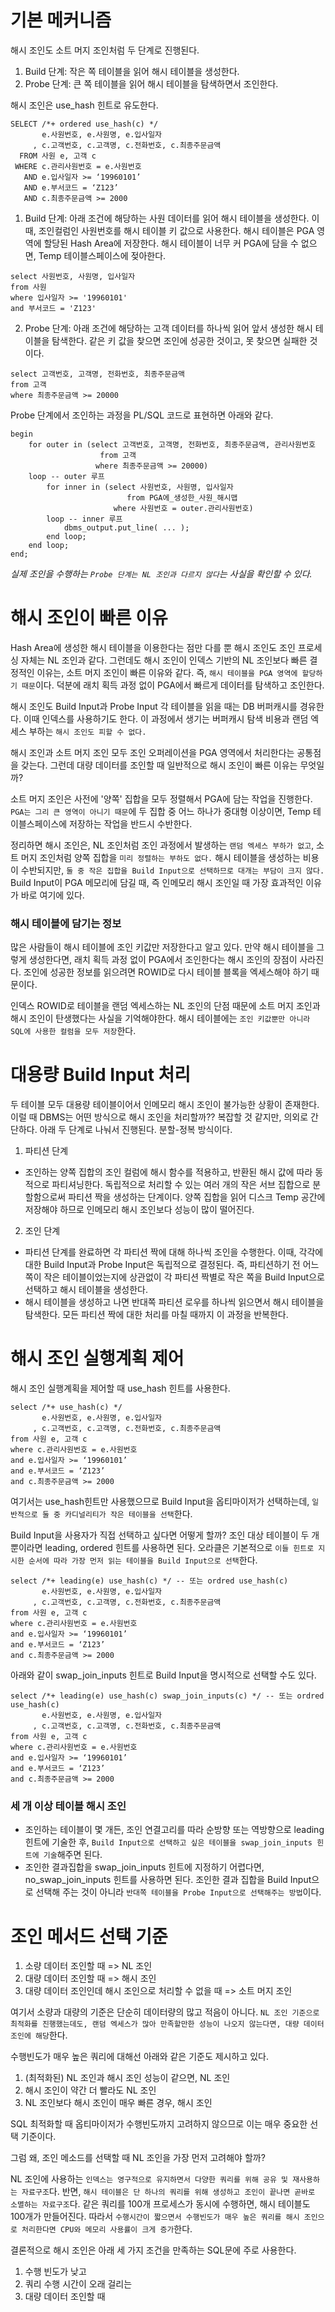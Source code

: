 # 기본 메커니즘
해시 조인도 소트 머지 조인처럼 두 단계로 진행된다.
1. Build 단계: 작은 쪽 테이블을 읽어 해시 테이블을 생성한다.
2. Probe 단계: 큰 쪽 테이블을 읽어 해시 테이블을 탐색하면서 조인한다.

해시 조인은 use_hash 힌트로 유도한다.

```oracle
SELECT /*+ ordered use_hash(c) */
       e.사원번호, e.사원명, e.입사일자
     , c.고객번호, c.고객명, c.전화번호, c.최종주문금액
  FROM 사원 e, 고객 c
 WHERE c.관리사원번호 = e.사원번호
   AND e.입사일자 >= ‘19960101’
   AND e.부서코드 = ‘Z123’
   AND c.최종주문금액 >= 2000
```

1. Build 단계: 아래 조건에 해당하는 사원 데이터를 읽어 해시 테이블을 생성한다. 이때, 조인컬럼인 사원번호를 해시 테이블 키 값으로 사용한다. 해시 테이블은 PGA 영역에 할당된 Hash Area에 저장한다. 해시 테이블이 너무 커 PGA에 담을 수 없으면, Temp 테이블스페이스에 젖아한다.

```oracle
select 사원번호, 사원명, 입사일자
from 사원
where 입사일자 >= '19960101'
and 부서코드 = 'Z123'
```

2. Probe 단계: 아래 조건에 해당하는 고객 데이터를 하나씩 읽어 앞서 생성한 해시 테이블을 탐색한다. 같은 키 값을 찾으면 조인에 성공한 것이고, 못 찾으면 실패한 것이다.
```oracle
select 고객번호, 고객명, 전화번호, 최종주문금액
from 고객
where 최종주문금액 >= 20000
```

Probe 단계에서 조인하는 과정을 PL/SQL 코드로 표현하면 아래와 같다.
```
begin
    for outer in (select 고객번호, 고객명, 전화번호, 최종주문금액, 관리사원번호
                    from 고객
                   where 최종주문금액 >= 20000)
    loop -- outer 루프
        for inner in (select 사원번호, 사원명, 입사일자
                          from PGA에_생성한_사원_해시맵 
                       where 사원번호 = outer.관리사원번호)
        loop -- inner 루프
            dbms_output.put_line( ... );
        end loop;
    end loop;
end;
```
*실제 조인을 수행하는 `Probe 단계는 NL 조인과 다르지 않다`는 사실을 확인할 수 있다.*

# 해시 조인이 빠른 이유
Hash Area에 생성한 해시 테이블을 이용한다는 점만 다를 뿐 해시 조인도 조인 프로세싱 자체는 NL 조인과 같다. 그런데도 해시 조인이 인덱스 기반의 NL 조인보다 빠른 결정적인 이유는, 소트 머지 조인이 빠른 이유와 같다. 즉, `해시 테이블을 PGA 영역에 할당하기 때문`이다. 덕분에 래치 획득 과정 없이 PGA에서 빠르게 데이터를 탐색하고 조인한다.

해시 조인도 Build Input과 Probe Input 각 테이블을 읽을 때는 DB 버퍼캐시를 경유한다. 이때 인덱스를 사용하기도 한다. 이 과정에서 생기는 버퍼캐시 탐색 비용과 랜덤 엑세스 부하는 `해시 조인도 피할 수 없다.`

해시 조인과 소트 머지 조인 모두 조인 오퍼레이션을 PGA 영역에서 처리한다는 공통점을 갖는다. 그런데 대량 데이터를 조인할 때 일반적으로 해시 조인이 빠른 이유는 무엇일까?

소트 머지 조인은 사전에 '양쪽' 집합을 모두 정렬해서 PGA에 담는 작업을 진행한다. `PGA는 그리 큰 영역이 아니기 때문`에 두 집합 중 어느 하나가 중대형 이상이면, Temp 테이블스페이스에 저장하는 작업을 반드시 수반한다.

정리하면 해시 조인은, NL 조인처럼 조인 과정에서 발생하는 `랜덤 엑세스 부하가 없고`, 소트 머지 조인처럼 양쪽 집합을 `미리 정렬하는 부하도 없다.` 해시 테이블을 생성하는 비용이 수반되지만, `둘 중 작은 집합을 Build Input으로 선택하므로 대개는 부담이 크지 않다.` Build Input이 PGA 메모리에 담길 때, 즉 인메모리 해시 조인일 때 가장 효과적인 이유가 바로 여기에 있다.

### 해시 테이블에 담기는 정보
많은 사람들이 해시 테이블에 조인 키값만 저장한다고 알고 있다. 만약 해시 테이블을 그렇게 생성한다면, 래치 획득 과정 없이 PGA에서 조인한다는 해시 조인의 장점이 사라진다. 조인에 성공한 정보를 읽으려면 ROWID로 다시 테이블 블록을 엑세스해야 하기 때문이다.

인덱스 ROWID로 테이블을 랜덤 엑세스하는 NL 조인의 단점 때문에 소트 머지 조인과 해시 조인이 탄생했다는 사실을 기억해야한다. 해시 테이블에는 `조인 키값뿐만 아니라 SQL에 사용한 컬럼을 모두 저장`한다.

# 대용량 Build Input 처리
두 테이블 모두 대용량 테이블이어서 인메모리 해시 조인이 불가능한 상황이 존재한다. 이럴 때 DBMS는 어떤 방식으로 해시 조인을 처리할까?? 복잡할 것 같지만, 의외로 간단하다. 아래 두 단계로 나눠서 진행된다. 분할-정복 방식이다.

1. 파티션 단계
- 조인하는 양쪽 집합의 조인 컬럼에 해시 함수를 적용하고, 반환된 해시 값에 따라 동적으로 파티셔닝한다. 독립적으로 처리할 수 있는 여러 개의 작은 서브 집합으로 분할함으로써 파티션 짝을 생성하는 단계이다. 양쪽 집합을 읽어 디스크 Temp 공간에 저장해야 하므로 인메모리 해시 조인보다 성능이 많이 떨어진다.

2. 조인 단계
- 파티션 단계를 완료하면 각 파티션 짝에 대해 하나씩 조인을 수행한다. 이때, 각각에 대한 Build Input과 Probe Input은 독립적으로 결정된다. 즉, 파티션하기 전 어느 쪽이 작은 테이블이었는지에 상관없이 각 파티션 짝별로 작은 쪽을 Build Input으로 선택하고 해시 테이블을 생성한다. 
- 해시 테이블을 생성하고 나면 반대쪽 파티션 로우를 하나씩 읽으면서 해시 테이블을 탐색한다. 모든 파티션 짝에 대한 처리를 마칠 때까지 이 과정을 반복한다.

# 해시 조인 실행계획 제어
해시 조인 실행계획을 제어할 때 use_hash 힌트를 사용한다.
```oracle
select /*+ use_hash(c) */
       e.사원번호, e.사원명, e.입사일자
     , c.고객번호, c.고객명, c.전화번호, c.최종주문금액
from 사원 e, 고객 c
where c.관리사원번호 = e.사원번호
and e.입사일자 >= ‘19960101’
and e.부서코드 = ‘Z123’
and c.최종주문금액 >= 2000
```
여기서는 use_hash힌트만 사용했으므로 Build Input을 옵티마이저가 선택하는데, `일반적으로 둘 중 카디널리티가 작은 테이블을 선택`한다.

Build Input을 사용자가 직접 선택하고 싶다면 어떻게 할까? 조인 대상 테이블이 두 개뿐이라면 leading, ordered 힌트를 사용하면 된다. 오라클은 기본적으로 `이들 힌트로 지시한 순서에 따라 가장 먼저 읽는 테이블을 Build Input으로 선택`한다.

```oracle
select /*+ leading(e) use_hash(c) */ -- 또는 ordred use_hash(c)
       e.사원번호, e.사원명, e.입사일자
     , c.고객번호, c.고객명, c.전화번호, c.최종주문금액
from 사원 e, 고객 c
where c.관리사원번호 = e.사원번호
and e.입사일자 >= ‘19960101’
and e.부서코드 = ‘Z123’
and c.최종주문금액 >= 2000
```

아래와 같이 swap_join_inputs 힌트로 Build Input을 명시적으로 선택할 수도 있다.
```oracle
select /*+ leading(e) use_hash(c) swap_join_inputs(c) */ -- 또는 ordred use_hash(c)
       e.사원번호, e.사원명, e.입사일자
     , c.고객번호, c.고객명, c.전화번호, c.최종주문금액
from 사원 e, 고객 c
where c.관리사원번호 = e.사원번호
and e.입사일자 >= ‘19960101’
and e.부서코드 = ‘Z123’
and c.최종주문금액 >= 2000
```

### 세 개 이상 테이블 해시 조인
- 조인하는 테이블이 몇 개든, 조인 연결고리를 따라 순방향 또는 역방향으로 leading 힌트에 기술한 후, `Build Input으로 선택하고 싶은 테이블을 swap_join_inputs 힌트에 기술`해주면 된다.
- 조인한 결과집합을 swap_join_inputs 힌트에 지정하기 어렵다면, no_swap_join_inputs 힌트를 사용하면 된다. 조인한 결과 집합을 Build Input으로 선택해 주는 것이 아니라 `반대쪽 테이블을 Probe Input으로 선택해주는 방법`이다.   

# 조인 메서드 선택 기준
1. 소량 데이터 조인할 때 => NL 조인
2. 대량 데이터 조인할 때 => 해시 조인
3. 대량 데이터 조인인데 해시 조인으로 처리할 수 없을 때 => 소트 머지 조인

여기서 소량과 대량의 기준은 단순히 데이터량의 많고 적음이 아니다. `NL 조인 기준으로 최적화를 진행했는데도, 랜덤 엑세스가 많아 만족할만한 성능이 나오지 않는다면, 대량 데이터 조인에 해당`한다.

수행빈도가 매우 높은 쿼리에 대해선 아래와 같은 기준도 제시하고 있다.
1. (최적화된) NL 조인과 해시 조인 성능이 같으면, NL 조인
2. 해시 조인이 약간 더 빨라도 NL 조인
3. NL 조인보다 해시 조인이 매우 빠른 경우, 해시 조인

SQL 최적화할 때 옵티마이저가 수행빈도까지 고려하지 않으므로 이는 매우 중요한 선택 기준이다.

그럼 왜, 조인 메소드를 선택할 때 NL 조인을 가장 먼저 고려해야 할까?

NL 조인에 사용하는 `인덱스는 영구적으로 유지하면서 다양한 쿼리를 위해 공유 및 재사용하는 자료구조`다. 반면, `해시 테이블은 단 하나의 쿼리를 위해 생성하고 조인이 끝나면 곧바로 소멸하는 자료구조`다. 같은 쿼리를 100개 프로세스가 동시에 수행하면, 해시 테이블도 100개가 만들어진다. 따라서 `수행시간이 짧으면서 수행빈도가 매우 높은 쿼리를 해시 조인으로 처리한다면 CPU와 메모리 사용률이 크게 증가`한다.

결론적으로 해시 조인은 아래 세 가지 조건을 만족하는 SQL문에 주로 사용한다.
1. 수행 빈도가 낮고
2. 쿼리 수행 시간이 오래 걸리는
3. 대량 데이터 조인할 때
